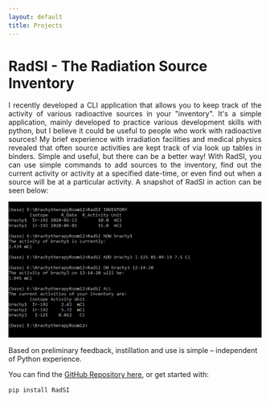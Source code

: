 ```yaml
---
layout: default
title: Projects
---
```


# RadSI - The Radiation Source Inventory
<p align="justify">
I recently developed a CLI application that allows you to keep track of the activity of various radioactive sources in your "inventory". It's a simple application, mainly developed to practice various development skills with python, but I believe it could be useful to people who work with radioactive sources! My brief experience with irradiation facilities and medical physics revealed that often source activities are kept track of via look up tables in binders. Simple and useful, but there can be a better way! With RadSI, you can use simple commands to add sources to the inventory, find out the current activity or activity at a specified date-time, or even find out when a source will be at a particular activity. A snapshot of RadSI in action can be seen below:
</p>
<p align="center">
<img src="assets/RadSI_screenshot.PNG" alt="screenshot">
</p>
Based on preliminary feedback, instillation and use is simple – independent of Python experience.

You can find the [GitHub Repository here](https://github.com/matthewdurbin/RadSI), or get started with:

    pip install RadSI

